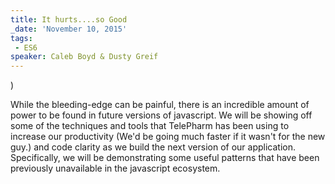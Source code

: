 ```yaml
---
title: It hurts....so Good
_date: 'November 10, 2015'
tags:
 - ES6
speaker: Caleb Boyd & Dusty Greif
---
```


)

While the bleeding-edge can be painful, there is an incredible amount of power
to be found in future versions of javascript.  We will be showing off some of
the techniques and tools that TelePharm has been using to increase our
productivity (We'd be going much faster if it wasn't for the new guy.) and code
clarity as we build the next version of our application. Specifically, we will
be demonstrating some useful patterns that have been previously unavailable in
the javascript ecosystem.
